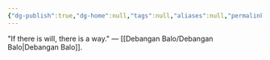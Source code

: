 ```yaml
---
{"dg-publish":true,"dg-home":null,"tags":null,"aliases":null,"permalink":"/debangan-balo/03-resources/quotes/quote-by-debangan-balo/","dgPassFrontmatter":true}
---
```


"If there is will, there is a way."
― [[Debangan Balo/Debangan Balo\|Debangan Balo]].